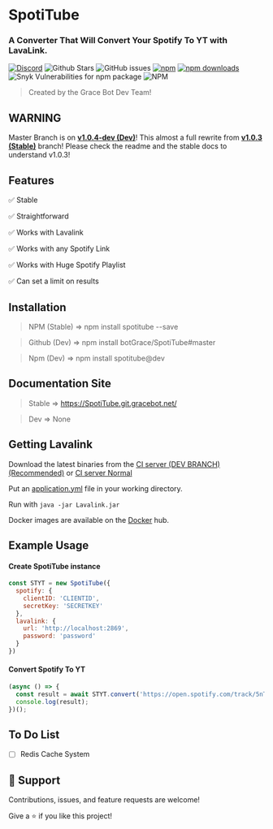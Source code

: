 
# SpotiTube
### A Converter That Will Convert Your Spotify To YT with LavaLink.
[![Discord](https://img.shields.io/discord/469387242767646730?style=flat-square&logo=discord&logoColor=white)](https://discordapp.com/invite/GuGcuwdYwg)
![Github Stars](https://img.shields.io/github/stars/BotGrace/SpotiTube?style=flat-square)
![GitHub issues](https://img.shields.io/github/issues-raw/BotGrace/SpotiTube?style=flat-square)
[![npm](https://img.shields.io/npm/v/spotitube?style=flat-square&maxAge=3600)](https://www.npmjs.com/package/spotitube)
[![npm downloads](https://img.shields.io/npm/dt/spotitube?style=flat-square&maxAge=3600)](https://www.npmjs.com/package/spotitube)
![Snyk Vulnerabilities for npm package](https://img.shields.io/snyk/vulnerabilities/npm/spotitube?style=flat-square&maxAge=3600) 
![NPM](https://img.shields.io/npm/l/spotitube?style=flat-square&maxAge=3600)

> Created by the Grace Bot Dev Team!

## **WARNING**
Master Branch is on **[v1.0.4-dev (Dev)](https://github.com/BotGrace/SpotiTube/tree/master)**! This almost a full rewrite from **[v1.0.3 (Stable)](https://github.com/BotGrace/SpotiTube/tree/v1.0.3)** branch! Please check the readme and the stable docs to understand v1.0.3!

## Features

✅ Stable

✅ Straightforward

✅ Works with Lavalink

✅ Works with any Spotify Link

✅ Works with Huge Spotify Playlist

✅ Can set a limit on results

## Installation
 
> NPM (Stable) => npm install spotitube --save

> Github (Dev) => npm install botGrace/SpotiTube#master

> Npm (Dev) => npm install spotitube@dev

## Documentation Site

> Stable => https://SpotiTube.git.gracebot.net/

> Dev => None

## Getting Lavalink

Download the latest binaries from the [CI server (DEV BRANCH) (Recommended)](https://ci.fredboat.com/viewType.html?buildTypeId=Lavalink_Build&branch_Lavalink=refs%2Fheads%2Fdev&tab=buildTypeStatusDiv&guest=1) or [CI server Normal](https://ci.fredboat.com/viewLog.html?buildId=lastSuccessful&buildTypeId=Lavalink_Build&tab=artifacts&guest=1)

Put an [application.yml](https://github.com/freyacodes/Lavalink/blob/master/LavalinkServer/application.yml.example) file in your working directory.

Run with `java -jar Lavalink.jar`

Docker images are available on the [Docker](https://hub.docker.com/r/fredboat/lavalink/) hub.

## Example Usage

#### Create SpotiTube instance 
```js
const STYT = new SpotiTube({
  spotify: {
    clientID: 'CLIENTID',
    secretKey: 'SECRETKEY'
  },
  lavalink: {
    url: 'http://localhost:2869',
    password: 'password'
  }
})
```

#### Convert Spotify To YT
```js
(async () => {
  const result = await STYT.convert('https://open.spotify.com/track/5nTtCOCds6I0PHMNtqelas', 15);
  console.log(result);
})();
```

## To Do List

- [ ] Redis Cache System

## 🤝 Support
Contributions, issues, and feature requests are welcome! 

Give a ⭐️ if you like this project!
